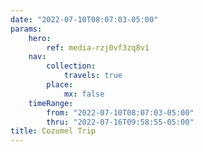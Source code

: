 ```yaml
---
date: "2022-07-10T08:07:03-05:00"
params:
    hero:
        ref: media-rzj0vf3zq8v1
    nav:
        collection:
            travels: true
        place:
            mx: false
    timeRange:
        from: "2022-07-10T08:07:03-05:00"
        thru: "2022-07-16T09:58:55-05:00"
title: Cozumel Trip
---
```

